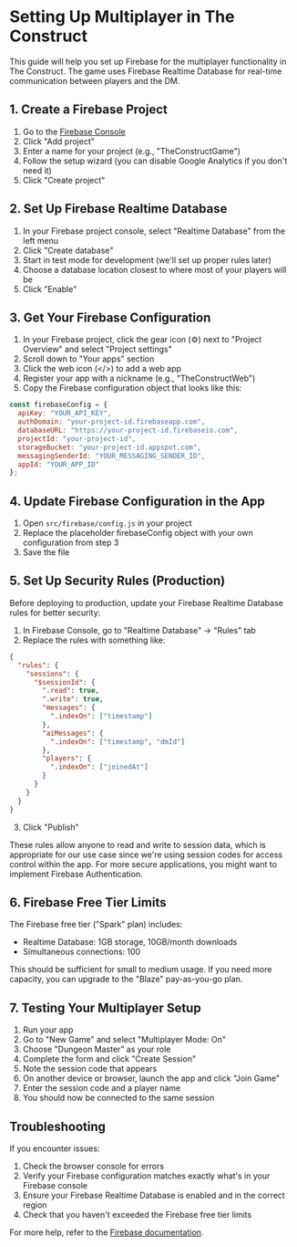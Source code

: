 # Setting Up Multiplayer in The Construct

This guide will help you set up Firebase for the multiplayer functionality in The Construct. The game uses Firebase Realtime Database for real-time communication between players and the DM.

## 1. Create a Firebase Project

1. Go to the [Firebase Console](https://console.firebase.google.com/)
2. Click "Add project"
3. Enter a name for your project (e.g., "TheConstructGame")
4. Follow the setup wizard (you can disable Google Analytics if you don't need it)
5. Click "Create project"

## 2. Set Up Firebase Realtime Database

1. In your Firebase project console, select "Realtime Database" from the left menu
2. Click "Create database"
3. Start in test mode for development (we'll set up proper rules later)
4. Choose a database location closest to where most of your players will be
5. Click "Enable"

## 3. Get Your Firebase Configuration

1. In your Firebase project, click the gear icon (⚙️) next to "Project Overview" and select "Project settings"
2. Scroll down to "Your apps" section
3. Click the web icon (</>) to add a web app
4. Register your app with a nickname (e.g., "TheConstructWeb")
5. Copy the Firebase configuration object that looks like this:

```javascript
const firebaseConfig = {
  apiKey: "YOUR_API_KEY",
  authDomain: "your-project-id.firebaseapp.com",
  databaseURL: "https://your-project-id.firebaseio.com",
  projectId: "your-project-id",
  storageBucket: "your-project-id.appspot.com",
  messagingSenderId: "YOUR_MESSAGING_SENDER_ID",
  appId: "YOUR_APP_ID"
};
```

## 4. Update Firebase Configuration in the App

1. Open `src/firebase/config.js` in your project
2. Replace the placeholder firebaseConfig object with your own configuration from step 3
3. Save the file

## 5. Set Up Security Rules (Production)

Before deploying to production, update your Firebase Realtime Database rules for better security:

1. In Firebase Console, go to "Realtime Database" → "Rules" tab
2. Replace the rules with something like:

```json
{
  "rules": {
    "sessions": {
      "$sessionId": {
        ".read": true,
        ".write": true,
        "messages": {
          ".indexOn": ["timestamp"]
        },
        "aiMessages": {
          ".indexOn": ["timestamp", "dmId"]
        },
        "players": {
          ".indexOn": ["joinedAt"]
        }
      }
    }
  }
}
```

3. Click "Publish"

These rules allow anyone to read and write to session data, which is appropriate for our use case since we're using session codes for access control within the app. For more secure applications, you might want to implement Firebase Authentication.

## 6. Firebase Free Tier Limits

The Firebase free tier ("Spark" plan) includes:

- Realtime Database: 1GB storage, 10GB/month downloads
- Simultaneous connections: 100

This should be sufficient for small to medium usage. If you need more capacity, you can upgrade to the "Blaze" pay-as-you-go plan.

## 7. Testing Your Multiplayer Setup

1. Run your app
2. Go to "New Game" and select "Multiplayer Mode: On"
3. Choose "Dungeon Master" as your role
4. Complete the form and click "Create Session"
5. Note the session code that appears
6. On another device or browser, launch the app and click "Join Game"
7. Enter the session code and a player name
8. You should now be connected to the same session

## Troubleshooting

If you encounter issues:

1. Check the browser console for errors
2. Verify your Firebase configuration matches exactly what's in your Firebase console
3. Ensure your Firebase Realtime Database is enabled and in the correct region
4. Check that you haven't exceeded the Firebase free tier limits

For more help, refer to the [Firebase documentation](https://firebase.google.com/docs).